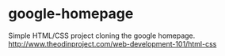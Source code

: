 # google-homepage
Simple HTML/CSS project cloning the google homepage.
http://www.theodinproject.com/web-development-101/html-css